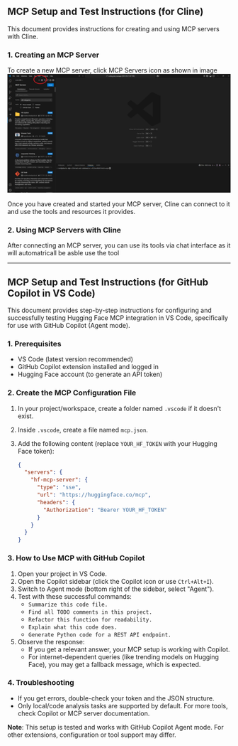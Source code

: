 ## MCP Setup and Test Instructions (for Cline)

This document provides instructions for creating and using MCP servers with Cline.

### 1. Creating an MCP Server

To create a new MCP server, click MCP Servers icon as shown in image
![alt text](image.png)

Once you have created and started your MCP server, Cline can connect to it and use the tools and resources it provides.

### 2. Using MCP Servers with Cline

After connecting an MCP server, you can use its tools via chat interface as it will automatricall be asble use the tool

---

## MCP Setup and Test Instructions (for GitHub Copilot in VS Code)

This document provides step-by-step instructions for configuring and successfully testing Hugging Face MCP integration in VS Code, specifically for use with GitHub Copilot (Agent mode).

### 1. Prerequisites

*   VS Code (latest version recommended)
*   GitHub Copilot extension installed and logged in
*   Hugging Face account (to generate an API token)

### 2. Create the MCP Configuration File

1.  In your project/workspace, create a folder named `.vscode` if it doesn't exist.
2.  Inside `.vscode`, create a file named `mcp.json`.
3.  Add the following content (replace `YOUR_HF_TOKEN` with your Hugging Face token):

    ```json
    {
      "servers": {
        "hf-mcp-server": {
          "type": "sse",
          "url": "https://huggingface.co/mcp",
          "headers": {
            "Authorization": "Bearer YOUR_HF_TOKEN"
          }
        }
      }
    }
    ```

### 3. How to Use MCP with GitHub Copilot

1.  Open your project in VS Code.
2.  Open the Copilot sidebar (click the Copilot icon or use `Ctrl+Alt+I`).
3.  Switch to Agent mode (bottom right of the sidebar, select "Agent").
4.  Test with these successful commands:
    *   `Summarize this code file.`
    *   `Find all TODO comments in this project.`
    *   `Refactor this function for readability.`
    *   `Explain what this code does.`
    *   `Generate Python code for a REST API endpoint.`
5.  Observe the response:
    *   If you get a relevant answer, your MCP setup is working with Copilot.
    *   For internet-dependent queries (like trending models on Hugging Face), you may get a fallback message, which is expected.

### 4. Troubleshooting

*   If you get errors, double-check your token and the JSON structure.
*   Only local/code analysis tasks are supported by default. For more tools, check Copilot or MCP server documentation.

**Note**: This setup is tested and works with GitHub Copilot Agent mode. For other extensions, configuration or tool support may differ.


